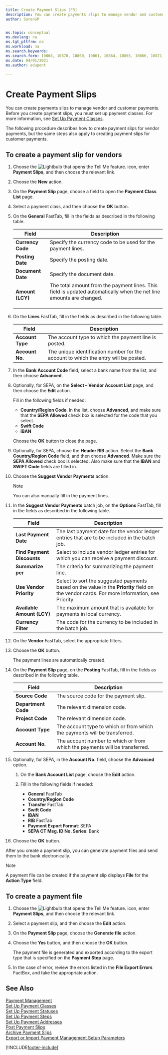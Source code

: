 ```yaml
---
title: Create Payment Slips [FR]
description: You can create payments slips to manage vendor and customer payments in the French version of Business Central. Before you create payment slips, you must set up payment classes.
author: SorenGP


ms.topic: conceptual
ms.devlang: na
ms.tgt_pltfrm: na
ms.workload: na
ms.search.keywords:
ms.search.form: 10868, 10870, 10860, 10861, 10864, 10865, 10866, 10871, 10872, 10873, 10874, 10877, 10878, 10879, 10869, 10867, 10882, 10880
ms.date: 04/01/2021
ms.author: edupont

---
```

# Create Payment Slips
You can create payments slips to manage vendor and customer payments. Before you create payment slips, you must set up payment classes. For more information, see [Set Up Payment Classes](how-to-set-up-payment-classes.md).  

The following procedure describes how to create payment slips for vendor payments, but the same steps also apply to creating payment slips for customer payments.  

## To create a payment slip for vendors  

1.  Choose the ![Lightbulb that opens the Tell Me feature.](../../media/ui-search/search_small.png "Tell me what you want to do") icon, enter **Payment Slips**, and then choose the relevant link.  
2.  Choose the **New** action.  
3.  On the **Payment Slip** page, choose a field to open the **Payment Class List** page.  
4.  Select a payment class, and then choose the **OK** button.  
5.  On the **General** FastTab, fill in the fields as described in the following table.  

    |Field|Description|  
    |---------------------------------|---------------------------------------|  
    |**Currency Code**|Specify the currency code to be used for the payment lines.|  
    |**Posting Date**|Specify the posting date.|  
    |**Document Date**|Specify the document date.|  
    |**Amount (LCY)**|The total amount from the payment lines. This field is updated automatically when the net line amounts are changed.<br /><br />|  

6.  On the **Lines** FastTab, fill in the fields as described in the following table.  

    |Field|Description|  
    |---------------------------------|---------------------------------------|  
    |**Account Type**|The account type to which the payment line is posted.|  
    |**Account No.**|The unique identification number for the account to which the entry will be posted.|  

7.  In the **Bank Account Code** field, select a bank name from the list, and then choose **Advanced**.  
8.  Optionally, for SEPA, on the **Select – Vendor Account List** page, and then choose the **Edit** action.  

    Fill in the following fields if needed:  

    - **Country/Region Code**. In the list, choose **Advanced**, and make sure that the **SEPA Allowed** check box is selected for the code that you select.  
    - **Swift Code**  
    - **IBAN**  

    Choose the **OK** button to close the page.  

9. Optionally, for SEPA, choose the **Header RIB** action. Select the **Bank Country/Region Code** field, and then choose **Advanced**. Make sure the **SEPA Allowed** check box is selected. Also make sure that the **IBAN** and **SWIFT Code** fields are filled in.  

10. Choose the **Suggest Vendor Payments** action.  

    > [!NOTE]  
    >  You can also manually fill in the payment lines.  

11. In the **Suggest Vendor Payments** batch job, on the **Options** FastTab, fill in the fields as described in the following table.  

    |Field|Description|  
    |---------------------------------|---------------------------------------|  
    |**Last Payment Date**|The last payment date for the vendor ledger entries that are to be included in the batch job.|  
    |**Find Payment Discounts**|Select to include vendor ledger entries for which you can receive a payment discount.|  
    |**Summarize per**|The criteria for summarizing the payment line.|  
    |**Use Vendor Priority**|Select to sort the suggested payments based on the value in the **Priority** field on the vendor cards. For more information, see Priority.|  
    |**Available Amount (LCY)**|The maximum amount that is available for payments in local currency.|  
    |**Currency Filter**|The code for the currency to be included in the batch job.|  

12. On the **Vendor** FastTab, select the appropriate filters.  
13. Choose the **OK** button.  

    The payment lines are automatically created.  

14. On the **Payment Slip** page, on the **Posting** FastTab, fill in the fields as described in the following table.  

    |Field|Description|  
    |---------------------------------|---------------------------------------|  
    |**Source Code**|The source code for the payment slip.|  
    |**Department Code**|The relevant dimension code.|  
    |**Project Code**|The relevant dimension code.|  
    |**Account Type**|The account type to which or from which the payments will be transferred.|  
    |**Account No.**|The account number to which or from which the payments will be transferred.|  

15. Optionally, for SEPA, in the **Account No.** field, choose the **Advanced** option.  

    1. On the **Bank Account List** page, choose the **Edit** action.  
    2. Fill in the following fields if needed:  

        - **General** FastTab  
        - **Country/Region Code**  
        - **Transfer**  FastTab  
        - **Swift Code**  
        - **IBAN**  
        - **RIB** FastTab  
        - **Payment Export Format**: SEPA  
        - **SEPA CT Msg. ID No. Series**: Bank  

16. Choose the **OK** button.  

After you create a payment slip, you can generate payment files and send them to the bank electronically.  

> [!NOTE]  
>  A payment file can be created if the payment slip displays **File** for the **Action Type** field.

## To create a payment file  

1.  Choose the ![Lightbulb that opens the Tell Me feature.](../../media/ui-search/search_small.png "Tell me what you want to do") icon, enter **Payment Slips**, and then choose the relevant link.  
2.  Select a payment slip, and then choose the **Edit** action.  
3.  On the **Payment Slip** page, choose the **Generate file** action.  
4.  Choose the **Yes** button, and then choose the **OK** button.  

    The payment file is generated and exported according to the export type that is specified on the **Payment Step** page.  

5.  In the case of error, review the errors listed in the **File Export Errors** FactBox, and take the appropriate action.  

## See Also  
 [Payment Management](payment-management.md)   
 [Set Up Payment Classes](how-to-set-up-payment-classes.md)   
 [Set Up Payment Statuses](how-to-set-up-payment-statuses.md)   
 [Set Up Payment Steps](how-to-set-up-payment-steps.md)   
 [Set Up Payment Addresses](how-to-set-up-payment-addresses.md)   
 [Post Payment Slips](how-to-post-payment-slips.md)   
 [Archive Payment Slips](how-to-archive-payment-slips.md)   
 [Export or Import Payment Management Setup Parameters](how-to-export-or-import-payment-management-setup-parameters.md)


[!INCLUDE[footer-include](../../includes/footer-banner.md)]